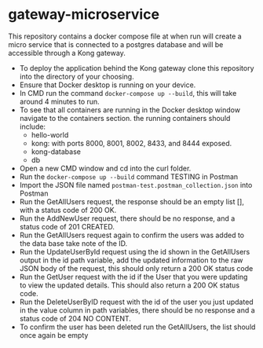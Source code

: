 # gateway-microservice
This repository contains a docker compose file at when run will create a micro service that is connected to a postgres database and will be accessible through a Kong gateway.

* To deploy the application behind the Kong gateway clone this repository into the directory of your choosing.
* Ensure that Docker desktop is running on your device. 
* In CMD run the command `docker-compose up --build`, this will take around 4 minutes to run.
* To see that all containers are running in the Docker desktop window navigate to the containers section. the running containers should include:
    - hello-world
    - kong: with ports 8000, 8001, 8002, 8433, and 8444 exposed.
    - kong-database 
    - db
* Open a new CMD window and cd into the curl folder.
* Run the `docker-compose up --build` command 
TESTING in Postman
* Import the JSON file named `postman-test.postman_collection.json` into Postman 
* Run the GetAllUsers request, the response should be an empty list [], with a status code of 200 OK.
* Run the AddNewUser request, there should be no response, and a status code of 201 CREATED.
* Run the GetAllUsers request again to confirm the users was added to the data base take note of the ID.
* Run the UpdateUserById request using the id shown in the GetAllUsers output in the id path variable, add the updated information to the raw JSON body of the request, this should only return a 200 OK status code  
* Run the GetUser request with the id if the User that you were updating to view the updated details. This should also return a 200 OK status code. 
* Run the DeleteUserByID request with the id of the user you just updated in the value column in path variables, there should be no response and a status code of 204 NO CONTENT.
* To confirm the user has been deleted run the GetAllUsers, the list should once again be empty 

